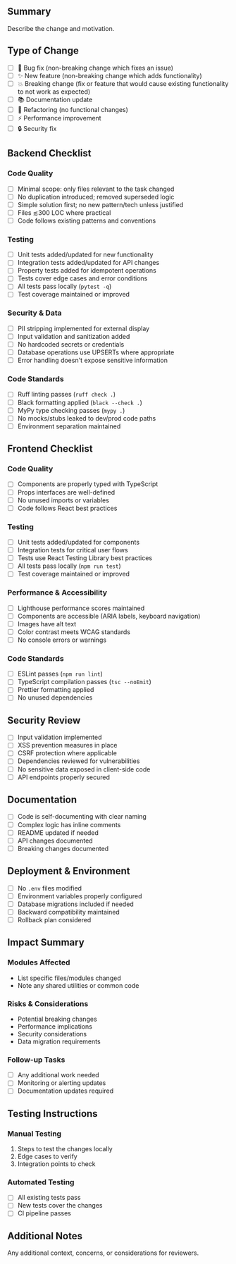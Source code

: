## Summary

Describe the change and motivation.

## Type of Change

- [ ] 🐛 Bug fix (non-breaking change which fixes an issue)
- [ ] ✨ New feature (non-breaking change which adds functionality)
- [ ] 💥 Breaking change (fix or feature that would cause existing functionality to not work as expected)
- [ ] 📚 Documentation update
- [ ] 🔧 Refactoring (no functional changes)
- [ ] ⚡ Performance improvement
- [ ] 🔒 Security fix

## Backend Checklist

### Code Quality
- [ ] Minimal scope: only files relevant to the task changed
- [ ] No duplication introduced; removed superseded logic
- [ ] Simple solution first; no new pattern/tech unless justified
- [ ] Files ≲300 LOC where practical
- [ ] Code follows existing patterns and conventions

### Testing
- [ ] Unit tests added/updated for new functionality
- [ ] Integration tests added/updated for API changes
- [ ] Property tests added for idempotent operations
- [ ] Tests cover edge cases and error conditions
- [ ] All tests pass locally (`pytest -q`)
- [ ] Test coverage maintained or improved

### Security & Data
- [ ] PII stripping implemented for external display
- [ ] Input validation and sanitization added
- [ ] No hardcoded secrets or credentials
- [ ] Database operations use UPSERTs where appropriate
- [ ] Error handling doesn't expose sensitive information

### Code Standards
- [ ] Ruff linting passes (`ruff check .`)
- [ ] Black formatting applied (`black --check .`)
- [ ] MyPy type checking passes (`mypy .`)
- [ ] No mocks/stubs leaked to dev/prod code paths
- [ ] Environment separation maintained

## Frontend Checklist

### Code Quality
- [ ] Components are properly typed with TypeScript
- [ ] Props interfaces are well-defined
- [ ] No unused imports or variables
- [ ] Code follows React best practices

### Testing
- [ ] Unit tests added/updated for components
- [ ] Integration tests for critical user flows
- [ ] Tests use React Testing Library best practices
- [ ] All tests pass locally (`npm run test`)
- [ ] Test coverage maintained or improved

### Performance & Accessibility
- [ ] Lighthouse performance scores maintained
- [ ] Components are accessible (ARIA labels, keyboard navigation)
- [ ] Images have alt text
- [ ] Color contrast meets WCAG standards
- [ ] No console errors or warnings

### Code Standards
- [ ] ESLint passes (`npm run lint`)
- [ ] TypeScript compilation passes (`tsc --noEmit`)
- [ ] Prettier formatting applied
- [ ] No unused dependencies

## Security Review

- [ ] Input validation implemented
- [ ] XSS prevention measures in place
- [ ] CSRF protection where applicable
- [ ] Dependencies reviewed for vulnerabilities
- [ ] No sensitive data exposed in client-side code
- [ ] API endpoints properly secured

## Documentation

- [ ] Code is self-documenting with clear naming
- [ ] Complex logic has inline comments
- [ ] README updated if needed
- [ ] API changes documented
- [ ] Breaking changes documented

## Deployment & Environment

- [ ] No `.env` files modified
- [ ] Environment variables properly configured
- [ ] Database migrations included if needed
- [ ] Backward compatibility maintained
- [ ] Rollback plan considered

## Impact Summary

### Modules Affected
- List specific files/modules changed
- Note any shared utilities or common code

### Risks & Considerations
- Potential breaking changes
- Performance implications
- Security considerations
- Data migration requirements

### Follow-up Tasks
- [ ] Any additional work needed
- [ ] Monitoring or alerting updates
- [ ] Documentation updates required

## Testing Instructions

### Manual Testing
1. Steps to test the changes locally
2. Edge cases to verify
3. Integration points to check

### Automated Testing
- [ ] All existing tests pass
- [ ] New tests cover the changes
- [ ] CI pipeline passes

## Additional Notes

Any additional context, concerns, or considerations for reviewers.


